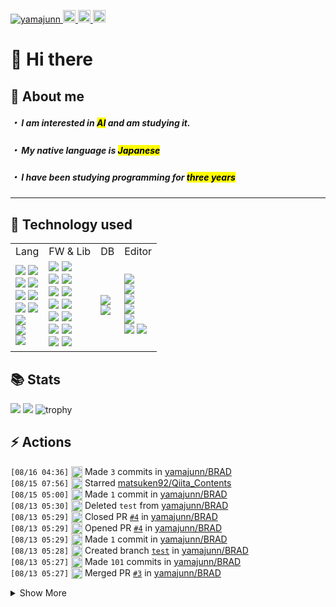 <p align="left">
  <a href="https://github.com/yamajunn/yamajunn/">
    <img src="https://komarev.com/ghpvc/?username=yamajunn" alt="yamajunn" />
  </a>
  <a href="https://github.com/yamajunn">
    <img height="20" src="https://img.shields.io/github/followers/yamajunn?label=follow&logo=github&style=flat" />
  </a>
  <a href="http://qiita.com/amiton1115">
    <img height="20" src="https://qiita-badge.apiapi.app/s/amiton1115/posts.svg" />
  </a>
  <//qiita.com/amiton1115">
    <img height="20" src="https://qiita-badge.apiapi.app/s/amiton1115/contributions.svg" />
  </a>
</p>
  
# 👋 Hi there

## 📝 About me
##### ・ I am interested in <mark>AI</mark> and am studying it.
  
##### ・ My native language is <mark>Japanese</mark>
  
##### ・ I have been studying programming for <mark>three years</mark>
  
---
## 🔧 Technology used

<table>
  <tr>
    <td>Lang</td>
    <td>FW & Lib</td>
    <td>DB</td>
    <td>Editor</td>
  </tr>
  <tr>
    <td>
      <img src="https://img.shields.io/badge/python-3670A0?style=for-the-badge&logo=python&logoColor=ffdd54">
      <img src="https://img.shields.io/badge/java-%23ED8B00.svg?style=for-the-badge&logo=openjdk&logoColor=white">
      <br>
      <img src="https://img.shields.io/badge/c-%2300599C.svg?style=for-the-badge&logo=c&logoColor=white">
      <img src="https://img.shields.io/badge/typescript-%23007ACC.svg?style=for-the-badge&logo=typescript&logoColor=white">
      <br>
      <img src="https://img.shields.io/badge/html5-%23E34F26.svg?style=for-the-badge&logo=html5&logoColor=white">
      <img src="https://img.shields.io/badge/css3-%231572B6.svg?style=for-the-badge&logo=css3&logoColor=white">
      <br>
      <img src="https://img.shields.io/badge/dart-%230175C2.svg?style=for-the-badge&logo=dart&logoColor=white">
      <img src="https://img.shields.io/badge/PowerShell-%235391FE.svg?style=for-the-badge&logo=powershell&logoColor=white">
      <br>
      <img src="https://img.shields.io/badge/Windows%20Terminal-%234D4D4D.svg?style=for-the-badge&logo=windows-terminal&logoColor=white">
      <br>
      <img src="https://img.shields.io/badge/shell_script-%23121011.svg?style=for-the-badge&logo=gnu-bash&logoColor=white">
      <br>
      <img src="https://img.shields.io/badge/assembly%20script-%23000000.svg?style=for-the-badge&logo=assemblyscript&logoColor=white">
      <br>
    </td>
    <td>
      <img src="https://img.shields.io/badge/django-%23092E20.svg?style=for-the-badge&logo=django&logoColor=white">
      <img src="https://img.shields.io/badge/flask-%23000.svg?style=for-the-badge&logo=flask&logoColor=white">
      <br>
      <img src="https://img.shields.io/badge/bootstrap-%238511FA.svg?style=for-the-badge&logo=bootstrap&logoColor=white">
      <img src="https://img.shields.io/badge/Flutter-%2302569B.svg?style=for-the-badge&logo=Flutter&logoColor=white">
      <br>
      <img src="https://img.shields.io/badge/opencv-%23white.svg?style=for-the-badge&logo=opencv&logoColor=white">
      <img src="https://img.shields.io/badge/p5.js-ED225D?style=for-the-badge&logo=p5.js&logoColor=FFFFFF">
      <br>
      <img src="https://img.shields.io/badge/react-%2320232a.svg?style=for-the-badge&logo=react&logoColor=%2361DAFB">
      <img src="https://img.shields.io/badge/Keras-%23D00000.svg?style=for-the-badge&logo=Keras&logoColor=white">
      <br>
      <img src="https://img.shields.io/badge/Matplotlib-%23ffffff.svg?style=for-the-badge&logo=Matplotlib&logoColor=black">
      <img src="https://img.shields.io/badge/numpy-%23013243.svg?style=for-the-badge&logo=numpy&logoColor=white">
      <br>
      <img src="https://img.shields.io/badge/pandas-%23150458.svg?style=for-the-badge&logo=pandas&logoColor=white">
      <img src="https://img.shields.io/badge/PyTorch-%23EE4C2C.svg?style=for-the-badge&logo=PyTorch&logoColor=white">
      <br>
      <img src="https://img.shields.io/badge/scikit--learn-%23F7931E.svg?style=for-the-badge&logo=scikit-learn&logoColor=white">
      <img src="https://img.shields.io/badge/TensorFlow-%23FF6F00.svg?style=for-the-badge&logo=TensorFlow&logoColor=white">
    </td>
    <td>
      <img src="https://img.shields.io/badge/mysql-4479A1.svg?style=for-the-badge&logo=mysql&logoColor=white">
      <br>
      <img src="https://img.shields.io/badge/sqlite-%2307405e.svg?style=for-the-badge&logo=sqlite&logoColor=white">
    </td>
    <td>
      <img src="https://img.shields.io/badge/Visual%20Studio%20Code-0078d7.svg?style=for-the-badge&logo=visual-studio-code&logoColor=white">
      <br>
      <img src="https://img.shields.io/badge/Visual%20Studio-5C2D91.svg?style=for-the-badge&logo=visual-studio&logoColor=white">
      <br>
      <img src="https://img.shields.io/badge/android%20studio-346ac1?style=for-the-badge&logo=android%20studio&logoColor=white">
      <br>
      <img src="https://img.shields.io/badge/IntelliJIDEA-000000.svg?style=for-the-badge&logo=intellij-idea&logoColor=white">
      <br>
      <img src="https://img.shields.io/badge/jupyter-%23FA0F00.svg?style=for-the-badge&logo=jupyter&logoColor=white">
      <br>
      <img src="https://img.shields.io/badge/VIM-%2311AB00.svg?style=for-the-badge&logo=vim&logoColor=white">
      <img src="https://img.shields.io/badge/Xcode-007ACC?style=for-the-badge&logo=Xcode&logoColor=white">
    </td>
  </tr>
</table>
  
## 📚 Stats
![](http://github-profile-summary-cards.vercel.app/api/cards/most-commit-language?username=yamajunn&theme=slateorange)
![](http://github-profile-summary-cards.vercel.app/api/cards/productive-time?username=yamajunn&theme=slateorange&utcOffset=9)
![trophy](https://github-profile-trophy.vercel.app/?username=yamajunn&theme=discord&margin-w=15&no-bg=true&column=6&no-frame=true&rank=-?)

## ⚡️ Actions
  <!--START_SECTION:activity-->
`[08/16 04:36]` <img alt="📝" src="https://github.com/cheesits456/github-activity-readme/raw/master/icons/commit.png" align="top" height="18"> Made `3` commits in [yamajunn/BRAD](https://github.com/yamajunn/BRAD)  
`[08/15 07:56]` <img alt="⭐" src="https://github.com/cheesits456/github-activity-readme/raw/master/icons/star.png" align="top" height="18"> Starred [matsuken92/Qiita_Contents](https://github.com/matsuken92/Qiita_Contents)  
`[08/15 05:00]` <img alt="📝" src="https://github.com/cheesits456/github-activity-readme/raw/master/icons/commit.png" align="top" height="18"> Made `1` commit in [yamajunn/BRAD](https://github.com/yamajunn/BRAD)  
`[08/13 05:30]` <img alt="❌" src="https://github.com/cheesits456/github-activity-readme/raw/master/icons/delete.png" align="top" height="18"> Deleted `test` from [yamajunn/BRAD](https://github.com/yamajunn/BRAD)  
`[08/13 05:29]` <img alt="❌" src="https://github.com/cheesits456/github-activity-readme/raw/master/icons/pr-close.png" align="top" height="18"> Closed PR [`#4`](https://github.com//yamajunn/BRAD/pull/4 'Update README.md with additional crafting options') in [yamajunn/BRAD](https://github.com/yamajunn/BRAD)  
`[08/13 05:29]` <img alt="✅" src="https://github.com/cheesits456/github-activity-readme/raw/master/icons/pr-open.png" align="top" height="18"> Opened PR [`#4`](https://github.com//yamajunn/BRAD/pull/4 'Update README.md with additional crafting options') in [yamajunn/BRAD](https://github.com/yamajunn/BRAD)  
`[08/13 05:29]` <img alt="📝" src="https://github.com/cheesits456/github-activity-readme/raw/master/icons/commit.png" align="top" height="18"> Made `1` commit in [yamajunn/BRAD](https://github.com/yamajunn/BRAD)  
`[08/13 05:28]` <img alt="📂" src="https://github.com/cheesits456/github-activity-readme/raw/master/icons/create-branch.png" align="top" height="18"> Created branch [`test`](https://github.com/yamajunn/BRAD/tree/test) in [yamajunn/BRAD](https://github.com/yamajunn/BRAD)  
`[08/13 05:27]` <img alt="📝" src="https://github.com/cheesits456/github-activity-readme/raw/master/icons/commit.png" align="top" height="18"> Made `101` commits in [yamajunn/BRAD](https://github.com/yamajunn/BRAD)  
`[08/13 05:27]` <img alt="🎉" src="https://github.com/cheesits456/github-activity-readme/raw/master/icons/merge.png" align="top" height="18"> Merged PR [`#3`](https://github.com//yamajunn/BRAD/pull/3 'Feature/new caputure screen keys') in [yamajunn/BRAD](https://github.com/yamajunn/BRAD)  

<details><summary>Show More</summary>

`[08/13 05:26]` <img alt="✅" src="https://github.com/cheesits456/github-activity-readme/raw/master/icons/pr-open.png" align="top" height="18"> Opened PR [`#3`](https://github.com//yamajunn/BRAD/pull/3 'Feature/new caputure screen keys') in [yamajunn/BRAD](https://github.com/yamajunn/BRAD)  
`[08/12 07:24]` <img alt="📝" src="https://github.com/cheesits456/github-activity-readme/raw/master/icons/commit.png" align="top" height="18"> Made `40` commits in [yamajunn/BRAD](https://github.com/yamajunn/BRAD)  
`[08/09 17:54]` <img alt="📝" src="https://github.com/cheesits456/github-activity-readme/raw/master/icons/commit.png" align="top" height="18"> Made `7` commits in [yamajunn/yamajunn](https://github.com/yamajunn/yamajunn)  
`[08/09 16:33]` <img alt="📝" src="https://github.com/cheesits456/github-activity-readme/raw/master/icons/commit.png" align="top" height="18"> Made `57` commits in [yamajunn/BRAD](https://github.com/yamajunn/BRAD)  
`[08/09 07:59]` <img alt="📂" src="https://github.com/cheesits456/github-activity-readme/raw/master/icons/create-branch.png" align="top" height="18"> Created branch [`feature/NewCaputureScreenKeys`](https://github.com/yamajunn/BRAD/tree/feature/NewCaputureScreenKeys) in [yamajunn/BRAD](https://github.com/yamajunn/BRAD)  
`[08/09 06:31]` <img alt="📝" src="https://github.com/cheesits456/github-activity-readme/raw/master/icons/commit.png" align="top" height="18"> Made `78` commits in [yamajunn/BRAD](https://github.com/yamajunn/BRAD)  
`[08/02 07:15]` <img alt="🎉" src="https://github.com/cheesits456/github-activity-readme/raw/master/icons/merge.png" align="top" height="18"> Merged PR [`#2`](https://github.com//yamajunn/BRAD/pull/2 'Feature/delete video save') in [yamajunn/BRAD](https://github.com/yamajunn/BRAD)  
`[08/02 07:13]` <img alt="✅" src="https://github.com/cheesits456/github-activity-readme/raw/master/icons/pr-open.png" align="top" height="18"> Opened PR [`#2`](https://github.com//yamajunn/BRAD/pull/2 'Feature/delete video save') in [yamajunn/BRAD](https://github.com/yamajunn/BRAD)  
`[08/02 07:12]` <img alt="📝" src="https://github.com/cheesits456/github-activity-readme/raw/master/icons/commit.png" align="top" height="18"> Made `17` commits in [yamajunn/BRAD](https://github.com/yamajunn/BRAD)  
`[07/26 09:55]` <img alt="⭐" src="https://github.com/cheesits456/github-activity-readme/raw/master/icons/star.png" align="top" height="18"> Starred [ildoonet/gpt-researcher](https://github.com/ildoonet/gpt-researcher)  
`[07/26 09:51]` <img alt="📝" src="https://github.com/cheesits456/github-activity-readme/raw/master/icons/commit.png" align="top" height="18"> Made `7` commits in [yamajunn/BRAD](https://github.com/yamajunn/BRAD)  
`[07/26 04:36]` <img alt="🎉" src="https://github.com/cheesits456/github-activity-readme/raw/master/icons/merge.png" align="top" height="18"> Merged PR [`#1`](https://github.com//yamajunn/BRAD/pull/1 'Feature/delete video save') in [yamajunn/BRAD](https://github.com/yamajunn/BRAD)  
`[07/26 04:36]` <img alt="✅" src="https://github.com/cheesits456/github-activity-readme/raw/master/icons/pr-open.png" align="top" height="18"> Opened PR [`#1`](https://github.com//yamajunn/BRAD/pull/1 'Feature/delete video save') in [yamajunn/BRAD](https://github.com/yamajunn/BRAD)  
`[07/26 04:35]` <img alt="📝" src="https://github.com/cheesits456/github-activity-readme/raw/master/icons/commit.png" align="top" height="18"> Made `5` commits in [yamajunn/BRAD](https://github.com/yamajunn/BRAD)  
`[07/25 14:32]` <img alt="📂" src="https://github.com/cheesits456/github-activity-readme/raw/master/icons/create-branch.png" align="top" height="18"> Created branch [`feature/DeleteVideoSave`](https://github.com/yamajunn/BRAD/tree/feature/DeleteVideoSave) in [yamajunn/BRAD](https://github.com/yamajunn/BRAD)  
`[07/25 13:52]` <img alt="📝" src="https://github.com/cheesits456/github-activity-readme/raw/master/icons/commit.png" align="top" height="18"> Made `21` commits in [yamajunn/BRAD](https://github.com/yamajunn/BRAD)  
`[07/20 01:41]` <img alt="📝" src="https://github.com/cheesits456/github-activity-readme/raw/master/icons/commit.png" align="top" height="18"> Made `1` commit in [yamajunn/yamajunn](https://github.com/yamajunn/yamajunn)  
`[07/19 06:15]` <img alt="📝" src="https://github.com/cheesits456/github-activity-readme/raw/master/icons/commit.png" align="top" height="18"> Made `1` commit in [yamajunn/StringMath](https://github.com/yamajunn/StringMath)  
`[07/19 06:01]` <img alt="⭐" src="https://github.com/cheesits456/github-activity-readme/raw/master/icons/star.png" align="top" height="18"> Starred [deeprajsinghsisodiya/Flutter-Dev-Discord-Tips-Tricks.](https://github.com/deeprajsinghsisodiya/Flutter-Dev-Discord-Tips-Tricks.)  
`[07/19 06:00]` <img alt="⭐" src="https://github.com/cheesits456/github-activity-readme/raw/master/icons/star.png" align="top" height="18"> Starred [CG-AA/Wool](https://github.com/CG-AA/Wool)  
`[07/19 05:56]` <img alt="⭐" src="https://github.com/cheesits456/github-activity-readme/raw/master/icons/star.png" align="top" height="18"> Starred [Mekasniz/Discord-Raider](https://github.com/Mekasniz/Discord-Raider)  
`[07/19 02:56]` <img alt="📝" src="https://github.com/cheesits456/github-activity-readme/raw/master/icons/commit.png" align="top" height="18"> Made `7` commits in [yamajunn/yamajunn](https://github.com/yamajunn/yamajunn)  
`[07/19 02:15]` <img alt="✅" src="https://github.com/cheesits456/github-activity-readme/raw/master/icons/pr-open.png" align="top" height="18"> Opened PR [`#5`](https://github.com//yufukui-m/vanxxx-server/pull/5 'yamazaki test') in [yufukui-m/vanxxx-server](https://github.com/yufukui-m/vanxxx-server)  
`[07/19 02:15]` <img alt="📝" src="https://github.com/cheesits456/github-activity-readme/raw/master/icons/commit.png" align="top" height="18"> Made `1` commit in [yufukui-m/vanxxx-server](https://github.com/yufukui-m/vanxxx-server)  
`[07/19 02:14]` <img alt="📂" src="https://github.com/cheesits456/github-activity-readme/raw/master/icons/create-branch.png" align="top" height="18"> Created branch [`yamazaki-test`](https://github.com/yufukui-m/vanxxx-server/tree/yamazaki-test) in [yufukui-m/vanxxx-server](https://github.com/yufukui-m/vanxxx-server)  
`[07/19 02:10]` <img alt="📝" src="https://github.com/cheesits456/github-activity-readme/raw/master/icons/commit.png" align="top" height="18"> Made `11` commits in [yamajunn/yamajunn](https://github.com/yamajunn/yamajunn)  
`[07/18 08:37]` <img alt="📝" src="https://github.com/cheesits456/github-activity-readme/raw/master/icons/commit.png" align="top" height="18"> Made `3` commits in [yamajunn/StringMath](https://github.com/yamajunn/StringMath)  
`[07/18 08:20]` <img alt="⭐" src="https://github.com/cheesits456/github-activity-readme/raw/master/icons/star.png" align="top" height="18"> Starred [yamajunn/BRAD](https://github.com/yamajunn/BRAD)  
`[07/18 08:20]` <img alt="⭐" src="https://github.com/cheesits456/github-activity-readme/raw/master/icons/star.png" align="top" height="18"> Starred [yamajunn/BRAD](https://github.com/yamajunn/BRAD)  
`[07/18 08:20]` <img alt="⭐" src="https://github.com/cheesits456/github-activity-readme/raw/master/icons/star.png" align="top" height="18"> Starred [yamajunn/BRAD](https://github.com/yamajunn/BRAD)  
`[07/18 08:07]` <img alt="📝" src="https://github.com/cheesits456/github-activity-readme/raw/master/icons/commit.png" align="top" height="18"> Made `4` commits in [yamajunn/IRAD](https://github.com/yamajunn/IRAD)  
`[07/18 04:02]` <img alt="📝" src="https://github.com/cheesits456/github-activity-readme/raw/master/icons/commit.png" align="top" height="18"> Made `3` commits in [yamajunn/yamajunn](https://github.com/yamajunn/yamajunn)  
`[07/17 10:56]` <img alt="📝" src="https://github.com/cheesits456/github-activity-readme/raw/master/icons/commit.png" align="top" height="18"> Made `7` commits in [yamajunn/IRAD](https://github.com/yamajunn/IRAD)  
`[07/14 06:35]` <img alt="⭐" src="https://github.com/cheesits456/github-activity-readme/raw/master/icons/star.png" align="top" height="18"> Starred [sp614x/optifine](https://github.com/sp614x/optifine)  
`[07/13 02:49]` <img alt="⭐" src="https://github.com/cheesits456/github-activity-readme/raw/master/icons/star.png" align="top" height="18"> Starred [lszomoru/winget-pkgs](https://github.com/lszomoru/winget-pkgs)  
`[07/13 02:47]` <img alt="⭐" src="https://github.com/cheesits456/github-activity-readme/raw/master/icons/star.png" align="top" height="18"> Starred [microsoft/vscode](https://github.com/microsoft/vscode)  
`[07/13 02:47]` <img alt="⭐" src="https://github.com/cheesits456/github-activity-readme/raw/master/icons/star.png" align="top" height="18"> Starred [microsoft/AI](https://github.com/microsoft/AI)  
`[07/12 04:21]` <img alt="📝" src="https://github.com/cheesits456/github-activity-readme/raw/master/icons/commit.png" align="top" height="18"> Made `1` commit in [yamajunn/yamajunn](https://github.com/yamajunn/yamajunn)  
`[07/12 03:21]` <img alt="📝" src="https://github.com/cheesits456/github-activity-readme/raw/master/icons/commit.png" align="top" height="18"> Made `1` commit in [yamajunn/StringMath](https://github.com/yamajunn/StringMath)  
`[07/12 03:16]` <img alt="📝" src="https://github.com/cheesits456/github-activity-readme/raw/master/icons/commit.png" align="top" height="18"> Made `2` commits in [yamajunn/IRAD](https://github.com/yamajunn/IRAD)  
`[07/09 07:20]` <img alt="📝" src="https://github.com/cheesits456/github-activity-readme/raw/master/icons/commit.png" align="top" height="18"> Made `1` commit in [yamajunn/StringMath](https://github.com/yamajunn/StringMath)  
`[07/09 06:48]` <img alt="📂" src="https://github.com/cheesits456/github-activity-readme/raw/master/icons/create-branch.png" align="top" height="18"> Created branch [`main`](https://github.com/yamajunn/StringMath/tree/main) in [yamajunn/StringMath](https://github.com/yamajunn/StringMath)  
`[07/09 06:47]` <img alt="➕" src="https://github.com/cheesits456/github-activity-readme/raw/master/icons/create-repo.png" align="top" height="18"> Created repository [yamajunn/StringMath](https://github.com/yamajunn/StringMath)  
`[07/09 06:22]` <img alt="📝" src="https://github.com/cheesits456/github-activity-readme/raw/master/icons/commit.png" align="top" height="18"> Made `4` commits in [yamajunn/IRAD](https://github.com/yamajunn/IRAD)  
`[07/03 10:49]` <img alt="📝" src="https://github.com/cheesits456/github-activity-readme/raw/master/icons/commit.png" align="top" height="18"> Made `2` commits in [yamajunn/Hypixel_Discord_Bot](https://github.com/yamajunn/Hypixel_Discord_Bot)  
`[07/02 17:26]` <img alt="📝" src="https://github.com/cheesits456/github-activity-readme/raw/master/icons/commit.png" align="top" height="18"> Made `1` commit in [yamajunn/Hypixel_Antico_Overlay](https://github.com/yamajunn/Hypixel_Antico_Overlay)  
`[07/02 11:53]` <img alt="📝" src="https://github.com/cheesits456/github-activity-readme/raw/master/icons/commit.png" align="top" height="18"> Made `2` commits in [yamajunn/yamajunn](https://github.com/yamajunn/yamajunn)  

</details>
<!--END_SECTION:activity-->

